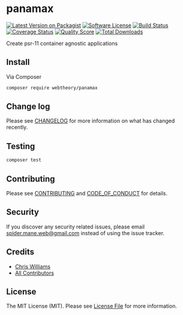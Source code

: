 # panamax

[![Latest Version on Packagist][ico-version]][link-packagist]
[![Software License][ico-license]](LICENSE.md)
[![Build Status][ico-travis]][link-travis]
[![Coverage Status][ico-scrutinizer]][link-scrutinizer]
[![Quality Score][ico-code-quality]][link-code-quality]
[![Total Downloads][ico-downloads]][link-downloads]

Create psr-11 container agnostic applications

## Install

Via Composer

```bash
composer require webtheory/panamax
```

## Change log

Please see [CHANGELOG](CHANGELOG.md) for more information on what has changed recently.

## Testing

```bash
composer test
```

## Contributing

Please see [CONTRIBUTING](CONTRIBUTING.md) and [CODE_OF_CONDUCT](CODE_OF_CONDUCT.md) for details.

## Security

If you discover any security related issues, please email spider.mane.web@gmail.com instead of using the issue tracker.

## Credits

* [Chris Williams][link-author]
* [All Contributors][link-contributors]

## License

The MIT License (MIT). Please see [License File](LICENSE.md) for more information.

[ico-version]: https://img.shields.io/packagist/v/webtheory/panamax.svg?style=flat-square
[ico-license]: https://img.shields.io/badge/license-MIT-brightgreen.svg?style=flat-square
[ico-travis]: https://img.shields.io/travis/spider-mane/panamax/master.svg?style=flat-square
[ico-scrutinizer]: https://img.shields.io/scrutinizer/coverage/g/spider-mane/panamax.svg?style=flat-square
[ico-code-quality]: https://img.shields.io/scrutinizer/g/spider-mane/panamax.svg?style=flat-square
[ico-downloads]: https://img.shields.io/packagist/dt/webtheory/panamax.svg?style=flat-square
[link-packagist]: https://packagist.org/packages/webtheory/panamax
[link-travis]: https://travis-ci.org/spider-mane/panamax
[link-scrutinizer]: https://scrutinizer-ci.com/g/spider-mane/panamax/code-structure
[link-code-quality]: https://scrutinizer-ci.com/g/spider-mane/panamax
[link-downloads]: https://packagist.org/packages/webtheory/panamax
[link-author]: https://github.com/spider-mane
[link-contributors]: ../../contributors
